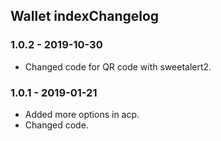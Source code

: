 ## Wallet indexChangelog

### 1.0.2 - 2019-10-30

- Changed code for QR code with sweetalert2.


### 1.0.1 - 2019-01-21

- Added more options in acp.
- Changed code.
